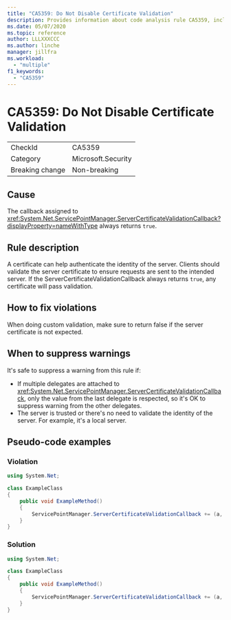 ```yaml
---
title: "CA5359: Do Not Disable Certificate Validation"
description: Provides information about code analysis rule CA5359, including causes, how to fix violations, and when to suppress it.
ms.date: 05/07/2020
ms.topic: reference
author: LLLXXXCCC
ms.author: linche
manager: jillfra
ms.workload:
  - "multiple"
f1_keywords:
  - "CA5359"
---
```

# CA5359: Do Not Disable Certificate Validation

|||
|-|-|
|CheckId|CA5359|
|Category|Microsoft.Security|
|Breaking change|Non-breaking|

## Cause

The callback assigned to <xref:System.Net.ServicePointManager.ServerCertificateValidationCallback?displayProperty=nameWithType> always returns `true`.

## Rule description

A certificate can help authenticate the identity of the server. Clients should validate the server certificate to ensure requests are sent to the intended server. If the ServerCertificateValidationCallback always returns `true`, any certificate will pass validation.

## How to fix violations

When doing custom validation, make sure to return false if the server certificate is not expected.

## When to suppress warnings

It's safe to suppress a warning from this rule if:
- If multiple delegates are attached to <xref:System.Net.ServicePointManager.ServerCertificateValidationCallback>, only the value from the last delegate is respected, so it's OK to suppress warning from the other delegates. 
- The server is trusted or there's no need to validate the identity of the server. For example, it's a local server.

## Pseudo-code examples

### Violation

```csharp
using System.Net;

class ExampleClass
{
    public void ExampleMethod()
    {
        ServicePointManager.ServerCertificateValidationCallback += (a, b, c, d) => { return true; };
    }
}
```

### Solution

```csharp
using System.Net;

class ExampleClass
{
    public void ExampleMethod()
    {
        ServicePointManager.ServerCertificateValidationCallback += (a, b, c, d) => { if(a != null) {return true;} return false;};
    }
}
```

